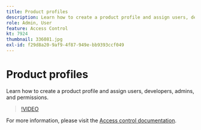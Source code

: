 ```yaml
---
title: Product profiles
description: Learn how to create a product profile and assign users, developers, admins, and permissions.
role: Admin, User
feature: Access Control
kt: 7924
thumbnail: 336081.jpg
exl-id: f29d8a20-9af9-4f87-949e-bb9393ccf049
---
```

# Product profiles

Learn how to create a product profile and assign users, developers, admins, and permissions.

>[!VIDEO](https://video.tv.adobe.com/v/336081?quality=12&learn=on)

For more information, please visit the [Access control documentation](https://experienceleague.adobe.com/docs/experience-platform/access-control/home.html).